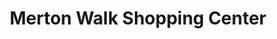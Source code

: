 ---
title: "Merton Walk Shopping Center"
url: /lawrenceville/merton-walk-shopping-center/
shop: Einkaufszentrum
---